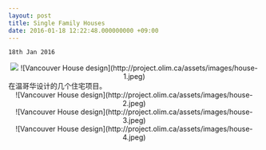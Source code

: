 ```yaml
---
layout: post
title: Single Family Houses
date: 2016-01-18 12:22:48.000000000 +09:00
---
```

`18th Jan 2016`
<center>
<div>
  <img src="http://project.olim.ca/assets/images/house-1.jpeg">
  ![Vancouver House design](http://project.olim.ca/assets/images/house-1.jpeg)
</div>
</center>


<div>
在温哥华设计的几个住宅项目。
</div>


<center>
<div>
  ![Vancouver House design](http://project.olim.ca/assets/images/house-2.jpeg)
</div>
</center>

<center>
<div>
  ![Vancouver House design](http://project.olim.ca/assets/images/house-3.jpeg)
</div>
</center>

<center>
<div>
  ![Vancouver House design](http://project.olim.ca/assets/images/house-4.jpeg)
</div>
</center>
